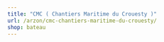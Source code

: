 ```yaml
---
title: "CMC ( Chantiers Maritime du Crouesty )"
url: /arzon/cmc-chantiers-maritime-du-crouesty/
shop: bateau
---
```

